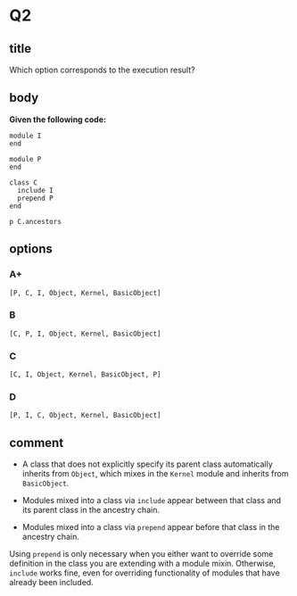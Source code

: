 # Q2

## title

Which option corresponds to the execution result?

## body

**Given the following code:**

```
module I
end

module P
end

class C
  include I
  prepend P
end

p C.ancestors
```

## options

### A+

`[P, C, I, Object, Kernel, BasicObject]`

### B

`[C, P, I, Object, Kernel, BasicObject]`

### C

`[C, I, Object, Kernel, BasicObject, P]`

### D

`[P, I, C, Object, Kernel, BasicObject]`

## comment

- A class that does not explicitly specify its parent class automatically inherits from `Object`, which mixes in the `Kernel` module and inherits from `BasicObject`.

- Modules mixed into a class via `include` appear between that class and its parent class in the ancestry chain.

- Modules mixed into a class via `prepend` appear before that class in the ancestry chain.

Using `prepend` is only necessary when you either want to override some definition in the class you are extending with a module mixin. Otherwise, `include` works fine, even for overriding functionality of modules that have already been included.